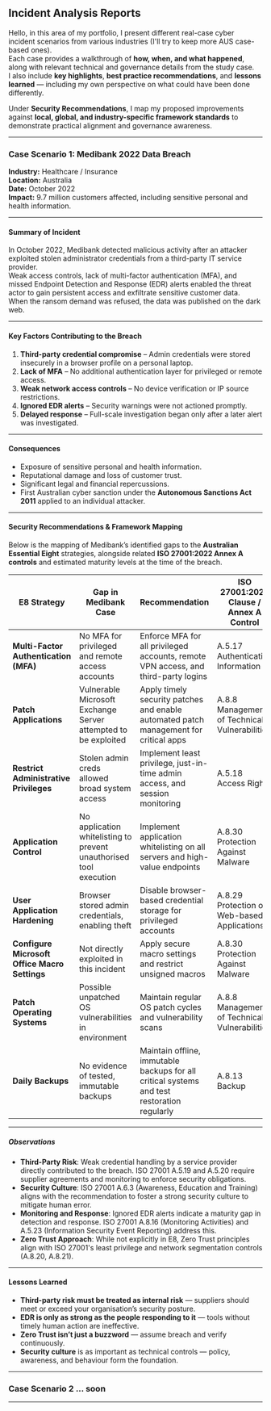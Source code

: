 ## Incident Analysis Reports

Hello, in this area of my portfolio, I present different real-case cyber incident scenarios from various industries (I'll try to keep more AUS case-based ones).  
Each case provides a walkthrough of **how, when, and what happened**, along with relevant technical and governance details from the study case.  
I also include **key highlights**, **best practice recommendations**, and **lessons learned** — including my own perspective on what could have been done differently.  

Under **Security Recommendations**, I map my proposed improvements against **local, global, and industry-specific framework standards** to demonstrate practical alignment and governance awareness.

---

### Case Scenario 1: Medibank 2022 Data Breach

**Industry:** Healthcare / Insurance  
**Location:** Australia  
**Date:** October 2022  
**Impact:** 9.7 million customers affected, including sensitive personal and health information.

---

#### Summary of Incident
In October 2022, Medibank detected malicious activity after an attacker exploited stolen administrator credentials from a third-party IT service provider.  
Weak access controls, lack of multi-factor authentication (MFA), and missed Endpoint Detection and Response (EDR) alerts enabled the threat actor to gain persistent access and exfiltrate sensitive customer data.  
When the ransom demand was refused, the data was published on the dark web.

---

#### Key Factors Contributing to the Breach
1. **Third-party credential compromise** – Admin credentials were stored insecurely in a browser profile on a personal laptop.  
2. **Lack of MFA** – No additional authentication layer for privileged or remote access.  
3. **Weak network access controls** – No device verification or IP source restrictions.  
4. **Ignored EDR alerts** – Security warnings were not actioned promptly.  
5. **Delayed response** – Full-scale investigation began only after a later alert was investigated.

---

#### Consequences
- Exposure of sensitive personal and health information.
- Reputational damage and loss of customer trust.
- Significant legal and financial repercussions.
- First Australian cyber sanction under the **Autonomous Sanctions Act 2011** applied to an individual attacker.

---

#### Security Recommendations & Framework Mapping

Below is the mapping of Medibank’s identified gaps to the **Australian Essential Eight** strategies, alongside related **ISO 27001:2022 Annex A controls** and estimated maturity levels at the time of the breach.

| **E8 Strategy** | **Gap in Medibank Case** | **Recommendation** | **ISO 27001:2022 Clause / Annex A Control** | **Estimated Maturity Level at Breach** | **Target Maturity Level** |
|----------------|--------------------------|--------------------|---------------------------------------------|---------------------------------------|---------------------------|
| **Multi-Factor Authentication (MFA)** | No MFA for privileged and remote access accounts | Enforce MFA for all privileged accounts, remote VPN access, and third-party logins | A.5.17 Authentication Information | 0 | 3 |
| **Patch Applications** | Vulnerable Microsoft Exchange Server attempted to be exploited | Apply timely security patches and enable automated patch management for critical apps | A.8.8 Management of Technical Vulnerabilities | 1 | 3 |
| **Restrict Administrative Privileges** | Stolen admin creds allowed broad system access | Implement least privilege, just-in-time admin access, and session monitoring | A.5.18 Access Rights | 1 | 3 |
| **Application Control** | No application whitelisting to prevent unauthorised tool execution | Implement application whitelisting on all servers and high-value endpoints | A.8.30 Protection Against Malware | 0 | 3 |
| **User Application Hardening** | Browser stored admin credentials, enabling theft | Disable browser-based credential storage for privileged accounts | A.8.29 Protection of Web-based Applications | 0 | 3 |
| **Configure Microsoft Office Macro Settings** | Not directly exploited in this incident | Apply secure macro settings and restrict unsigned macros | A.8.30 Protection Against Malware | 2 | 3 |
| **Patch Operating Systems** | Possible unpatched OS vulnerabilities in environment | Maintain regular OS patch cycles and vulnerability scans | A.8.8 Management of Technical Vulnerabilities | 2 | 3 |
| **Daily Backups** | No evidence of tested, immutable backups | Maintain offline, immutable backups for all critical systems and test restoration regularly | A.8.13 Backup | 1 | 3 |

---

##### Observations
- **Third-Party Risk**: Weak credential handling by a service provider directly contributed to the breach. ISO 27001 A.5.19 and A.5.20 require supplier agreements and monitoring to enforce security obligations.  
- **Security Culture**: ISO 27001 A.6.3 (Awareness, Education and Training) aligns with the recommendation to foster a strong security culture to mitigate human error.  
- **Monitoring and Response**: Ignored EDR alerts indicate a maturity gap in detection and response. ISO 27001 A.8.16 (Monitoring Activities) and A.5.23 (Information Security Event Reporting) address this.  
- **Zero Trust Approach**: While not explicitly in E8, Zero Trust principles align with ISO 27001's least privilege and network segmentation controls (A.8.20, A.8.21).  

---


#### Lessons Learned
- **Third-party risk must be treated as internal risk** — suppliers should meet or exceed your organisation’s security posture.  
- **EDR is only as strong as the people responding to it** — tools without timely human action are ineffective.  
- **Zero Trust isn’t just a buzzword** — assume breach and verify continuously.  
- **Security culture** is as important as technical controls — policy, awareness, and behaviour form the foundation.

---
### Case Scenario 2 ... soon

---
